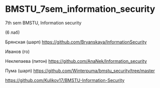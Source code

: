 # BMSTU_7sem_information_security
7th sem BMSTU, Information security

(6 лаб)

Брянская (шарп)
https://github.com/Bryanskaya/InformationSecurity 

Иванов (го)

Неклепаева (питон)
https://github.com/AnaNek/Information_security 

Пума (шарп)
https://github.com/Winterpuma/bmstu_security/tree/master 


https://github.com/Kulikov17/BMSTU-Information-Security 
